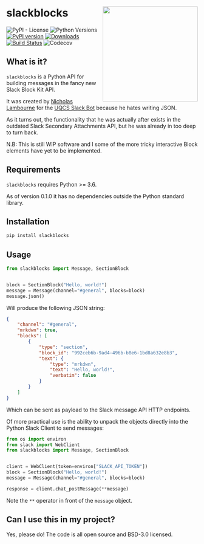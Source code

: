 # slackblocks <img src="https://github.com/nicklambourne/slackblocks/raw/master/docs/img/sb.png" align="right" width="250px"/>

![PyPI - License](https://img.shields.io/pypi/l/slackblocks)
![Python Versions](https://img.shields.io/pypi/pyversions/slackblocks)
[![PyPI version](https://badge.fury.io/py/slackblocks.svg)](https://pypi.org/project/slackblocks/)
[![Downloads](https://pepy.tech/badge/slackblocks)](https://pepy.tech/project/slackblocks)
[![Build Status](https://api.travis-ci.org/nicklambourne/slackblocks.svg?branch=master)](https://travis-ci.org/github/nicklambourne/slackblocks)
![Codecov](https://img.shields.io/codecov/c/github/nicklambourne/slackblocks)

## What is it?

`slackblocks` is a Python API for building messages in the fancy new Slack Block Kit API.

It was created by [Nicholas Lambourne](https://github.com/nicklambourne) for the [UQCS Slack Bot](https://github.com/UQComputingSociety/uqcsbot) because he hates writing JSON.

As it turns out, the functionality that he was actually after exists in the outdated Slack Secondary Attachments API, but he was already in too deep to turn back.

N.B: This is still WIP software and I some of the more tricky interactive Block elements have yet to be implemented.

## Requirements
`slackblocks` requires Python >= 3.6.

As of version 0.1.0 it has no dependencies outside the Python standard library.

## Installation

```bash
pip install slackblocks
```

## Usage

```python
from slackblocks import Message, SectionBlock


block = SectionBlock("Hello, world!")
message = Message(channel="#general", blocks=block)
message.json()

```

Will produce the following JSON string:
```json
{
    "channel": "#general",
    "mrkdwn": true,
    "blocks": [
        {
            "type": "section",
            "block_id": "992ceb6b-9ad4-496b-b8e6-1bd8a632e8b3",
            "text": {
                "type": "mrkdwn",
                "text": "Hello, world!",
                "verbatim": false
            }
        }
    ]
}
```
Which can be sent as payload to the Slack message API HTTP endpoints.

Of more practical use is the ability to unpack the objects directly into 
the Python Slack Client to send messages:
```python
from os import environ
from slack import WebClient
from slackblocks import Message, SectionBlock


client = WebClient(token=environ["SLACK_API_TOKEN"])
block = SectionBlock("Hello, world!")
message = Message(channel="#general", blocks=block)

response = client.chat_postMessage(**message)
```

Note the `**` operator in front of the `message` object.

## Can I use this in my project?

Yes, please do! The code is all open source and BSD-3.0 licensed.